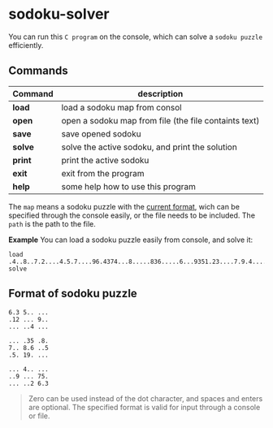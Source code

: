 # sodoku-solver
You can run this `C program` on the console, which can solve a `sodoku puzzle` efficiently.

## Commands
| Command         | description                                                 |
|:----------------|-------------------------------------------------------------|
| **load <map>**  | load a sodoku map from consol                               |
| **open <path>** | open a sodoku map from file (the file containts <map> text) |
| **save <path>** | save opened sodoku                                          |
| **solve**       | solve the active sodoku, and print the solution             |
| **print**       | print the active sodoku                                     |
| **exit**        | exit from the program                                       |
| **help**        | some help how to use this program                           |

The `map` means a sodoku puzzle with the [current format](##format-of-sodoku-puzzle), wich can be specified through the console easily, or the file needs to be included. The `path` is the path to the file.

**Example**
You can load a sodoku puzzle easily from console, and solve it:
```
load .4..8..7.2....4.5.7....96.4374...8.....836.....6...9351.23....7.9.4....6.6..1..2.
solve
```

## Format of sodoku puzzle
```
6.3 5.. ... 
.12 ... 9.. 
... ..4 ... 

... .35 .8. 
7.. 8.6 ..5 
.5. 19. ... 

... 4.. ... 
..9 ... 75. 
... ..2 6.3 
```

> Zero can be used instead of the dot character, and spaces and enters are optional. The specified format is valid for input through a console or file.
